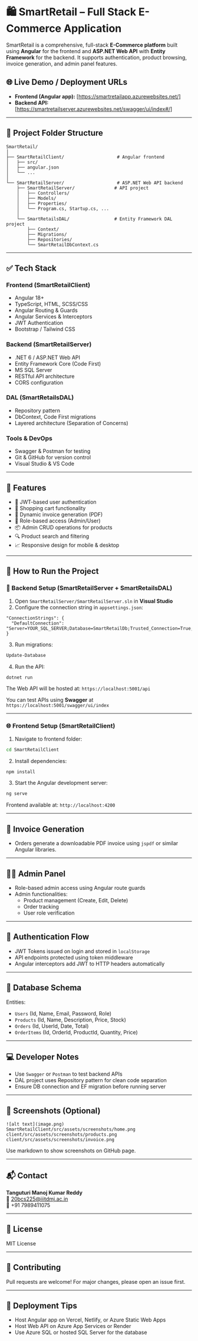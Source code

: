 # 🛍️ SmartRetail – Full Stack E-Commerce Application

SmartRetail is a comprehensive, full-stack **E-Commerce platform** built using **Angular** for the frontend and **ASP.NET Web API** with **Entity Framework** for the backend. It supports authentication, product browsing, invoice generation, and admin panel features.


## 🌐 Live Demo / Deployment URLs

- **Frontend (Angular app):** [https://smartretailapp.azurewebsites.net/]  
- **Backend API:** [https://smartretailserver.azurewebsites.net/swagger/ui/index#/]

---

## 📁 Project Folder Structure

```
SmartRetail/
│
├── SmartRetailClient/                    # Angular frontend
│   ├── src/
│   ├── angular.json
│   └── ...
│
└── SmartRetailServer/                    # ASP.NET Web API backend
    ├── SmartRetailServer/               # API project
    │   ├── Controllers/
    │   ├── Models/
    │   ├── Properties/
    │   └── Program.cs, Startup.cs, ...
    │
    └── SmartRetailsDAL/                 # Entity Framework DAL project
        ├── Context/
        ├── Migrations/
        ├── Repositories/
        └── SmartRetailDbContext.cs
```

---

## ✅ Tech Stack

### Frontend (SmartRetailClient)
- Angular 18+
- TypeScript, HTML, SCSS/CSS
- Angular Routing & Guards
- Angular Services & Interceptors
- JWT Authentication
- Bootstrap / Tailwind CSS

### Backend (SmartRetailServer)
- .NET 6 / ASP.NET Web API
- Entity Framework Core (Code First)
- MS SQL Server
- RESTful API architecture
- CORS configuration

### DAL (SmartRetailsDAL)
- Repository pattern
- DbContext, Code First migrations
- Layered architecture (Separation of Concerns)

### Tools & DevOps
- Swagger & Postman for testing
- Git & GitHub for version control
- Visual Studio & VS Code

---

## 🚀 Features

- 👤 JWT-based user authentication
- 🛒 Shopping cart functionality
- 🧾 Dynamic invoice generation (PDF)
- 🔐 Role-based access (Admin/User)
- 📦 Admin CRUD operations for products
- 🔍 Product search and filtering
- 📈 Responsive design for mobile & desktop

---

## 🔧 How to Run the Project

### 🧱 Backend Setup (SmartRetailServer + SmartRetailsDAL)

1. Open `SmartRetailServer/SmartRetailServer.sln` in **Visual Studio**
2. Configure the connection string in `appsettings.json`:

```
"ConnectionStrings": {
  "DefaultConnection": "Server=YOUR_SQL_SERVER;Database=SmartRetailDb;Trusted_Connection=True;"
}
```

3. Run migrations:

```bash
Update-Database
```

4. Run the API:

```bash
dotnet run
```

The Web API will be hosted at: `https://localhost:5001/api`

You can test APIs using **Swagger** at `https://localhost:5001/swagger/ui/index`

---

### 🌐 Frontend Setup (SmartRetailClient)

1. Navigate to frontend folder:

```bash
cd SmartRetailClient
```

2. Install dependencies:

```bash
npm install
```

3. Start the Angular development server:

```bash
ng serve
```

Frontend available at: `http://localhost:4200`

---

## 🧾 Invoice Generation

- Orders generate a downloadable PDF invoice using `jspdf` or similar Angular libraries.

---

## 🧑‍💼 Admin Panel

- Role-based admin access using Angular route guards
- Admin functionalities:
  - Product management (Create, Edit, Delete)
  - Order tracking
  - User role verification

---

## 🔐 Authentication Flow

- JWT Tokens issued on login and stored in `localStorage`
- API endpoints protected using token middleware
- Angular interceptors add JWT to HTTP headers automatically

---

## 📄 Database Schema

Entities:
- `Users` (Id, Name, Email, Password, Role)
- `Products` (Id, Name, Description, Price, Stock)
- `Orders` (Id, UserId, Date, Total)
- `OrderItems` (Id, OrderId, ProductId, Quantity, Price)

---

## 💻 Developer Notes

- Use `Swagger` or `Postman` to test backend APIs
- DAL project uses Repository pattern for clean code separation
- Ensure DB connection and EF migration before running server

---

## 📸 Screenshots (Optional)

```
![alt text](image.png)
SmartRetailClient/src/assets/screenshots/home.png
client/src/assets/screenshots/products.png
client/src/assets/screenshots/invoice.png
```

Use markdown to show screenshots on GitHub page.

---

## 📬 Contact

**Tanguturi Manoj Kumar Reddy**  
📧 20bcs225@iiitdmj.ac.in  
📱 +91 7989411075  

---

## 📄 License

MIT License

---

## 🤝 Contributing

Pull requests are welcome! For major changes, please open an issue first.

---

## 📌 Deployment Tips

- Host Angular app on Vercel, Netlify, or Azure Static Web Apps
- Host Web API on Azure App Services or Render
- Use Azure SQL or hosted SQL Server for the database






